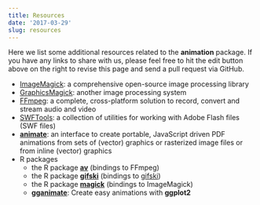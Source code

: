 ```yaml
---
title: Resources
date: '2017-03-29'
slug: resources
---
```


Here we list some additional resources related to the **animation** package. If you have any links to share with us, please feel free to hit the edit button above on the right to revise this page and send a pull request via GitHub.

- [ImageMagick](https://www.imagemagick.org): a comprehensive open-source image processing library
- [GraphicsMagick](http://www.graphicsmagick.org/): another image processing system
- [FFmpeg](http://ffmpeg.org/): a complete, cross-platform solution to record, convert and stream audio and video
- [SWFTools](http://www.swftools.org/): a collection of utilities for working with Adobe Flash files (SWF files)
- [**animate**](https://www.ctan.org/pkg/animate): an interface to create portable, JavaScript driven PDF animations from sets of (vector) graphics or rasterized image files or from inline (vector) graphics
- R packages
    - the R package [**av**](https://docs.ropensci.org/av/) (bindings to FFmpeg)
    - the R package [**gifski**](https://github.com/r-rust/gifski) (bindings to [gifski](https://gif.ski/))
    - the R package [**magick**](https://cran.rstudio.com/package=magick) (bindings to ImageMagick)
    - [**gganimate**](https://github.com/dgrtwo/gganimate): Create easy animations with **ggplot2**
